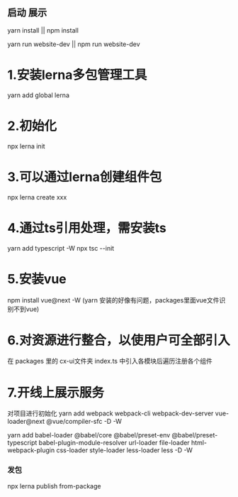 ## 启动 展示
yarn install || npm install

yarn run website-dev || npm run website-dev

<!-- 此项目使用 yarn 包管理工具 -->

# 1.安装lerna多包管理工具
yarn add global lerna

# 2.初始化
npx lerna init

# 3.可以通过lerna创建组件包
npx lerna create xxx

# 4.通过ts引用处理，需安装ts
<!-- -W 是为了安装到全局 -->
yarn add typescript -W 
npx tsc --init

# 5.安装vue
npm install vue@next -W (yarn 安装的好像有问题，packages里面vue文件识别不到vue)

# 6.对资源进行整合，以使用户可全部引入
在 packages 里的 cx-ui文件夹 index.ts 中引入各模块后遍历注册各个组件

# 7.开线上展示服务
对项目进行初始化
yarn add webpack webpack-cli webpack-dev-server vue-loader@next @vue/compiler-sfc -D -W

yarn add babel-loader @babel/core @babel/preset-env @babel/preset-typescript babel-plugin-module-resolver url-loader file-loader html-webpack-plugin css-loader 
style-loader less-loader less -D -W

### 发包

npx lerna publish from-package
